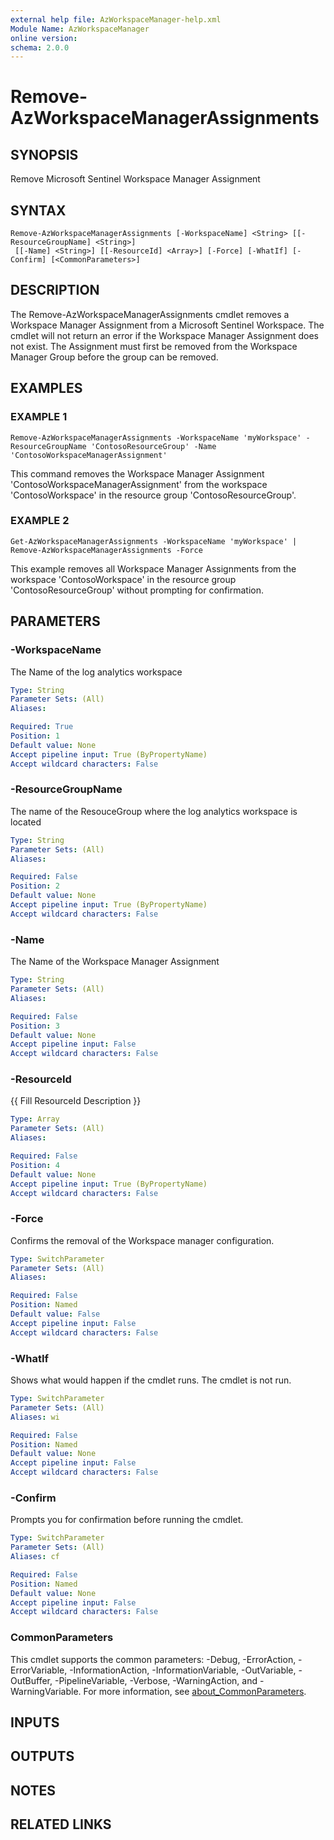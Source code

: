 ```yaml
---
external help file: AzWorkspaceManager-help.xml
Module Name: AzWorkspaceManager
online version:
schema: 2.0.0
---
```


# Remove-AzWorkspaceManagerAssignments

## SYNOPSIS
Remove Microsoft Sentinel Workspace Manager Assignment

## SYNTAX

```
Remove-AzWorkspaceManagerAssignments [-WorkspaceName] <String> [[-ResourceGroupName] <String>]
 [[-Name] <String>] [[-ResourceId] <Array>] [-Force] [-WhatIf] [-Confirm] [<CommonParameters>]
```

## DESCRIPTION
The Remove-AzWorkspaceManagerAssignments cmdlet removes a Workspace Manager Assignment from a Microsoft Sentinel Workspace.
The cmdlet will not return an error if the Workspace Manager Assignment does not exist.
The Assignment must first be removed from the Workspace Manager Group before the group can be removed.

## EXAMPLES

### EXAMPLE 1
```
Remove-AzWorkspaceManagerAssignments -WorkspaceName 'myWorkspace' -ResourceGroupName 'ContosoResourceGroup' -Name 'ContosoWorkspaceManagerAssignment'
```

This command removes the Workspace Manager Assignment 'ContosoWorkspaceManagerAssignment' from the workspace 'ContosoWorkspace' in the resource group 'ContosoResourceGroup'.

### EXAMPLE 2
```
Get-AzWorkspaceManagerAssignments -WorkspaceName 'myWorkspace' | Remove-AzWorkspaceManagerAssignments -Force
```

This example removes all Workspace Manager Assignments from the workspace 'ContosoWorkspace' in the resource group 'ContosoResourceGroup' without prompting for confirmation.

## PARAMETERS

### -WorkspaceName
The Name of the log analytics workspace

```yaml
Type: String
Parameter Sets: (All)
Aliases:

Required: True
Position: 1
Default value: None
Accept pipeline input: True (ByPropertyName)
Accept wildcard characters: False
```

### -ResourceGroupName
The name of the ResouceGroup where the log analytics workspace is located

```yaml
Type: String
Parameter Sets: (All)
Aliases:

Required: False
Position: 2
Default value: None
Accept pipeline input: True (ByPropertyName)
Accept wildcard characters: False
```

### -Name
The Name of the Workspace Manager Assignment

```yaml
Type: String
Parameter Sets: (All)
Aliases:

Required: False
Position: 3
Default value: None
Accept pipeline input: False
Accept wildcard characters: False
```

### -ResourceId
{{ Fill ResourceId Description }}

```yaml
Type: Array
Parameter Sets: (All)
Aliases:

Required: False
Position: 4
Default value: None
Accept pipeline input: True (ByPropertyName)
Accept wildcard characters: False
```

### -Force
Confirms the removal of the Workspace manager configuration.

```yaml
Type: SwitchParameter
Parameter Sets: (All)
Aliases:

Required: False
Position: Named
Default value: False
Accept pipeline input: False
Accept wildcard characters: False
```

### -WhatIf
Shows what would happen if the cmdlet runs.
The cmdlet is not run.

```yaml
Type: SwitchParameter
Parameter Sets: (All)
Aliases: wi

Required: False
Position: Named
Default value: None
Accept pipeline input: False
Accept wildcard characters: False
```

### -Confirm
Prompts you for confirmation before running the cmdlet.

```yaml
Type: SwitchParameter
Parameter Sets: (All)
Aliases: cf

Required: False
Position: Named
Default value: None
Accept pipeline input: False
Accept wildcard characters: False
```

### CommonParameters
This cmdlet supports the common parameters: -Debug, -ErrorAction, -ErrorVariable, -InformationAction, -InformationVariable, -OutVariable, -OutBuffer, -PipelineVariable, -Verbose, -WarningAction, and -WarningVariable. For more information, see [about_CommonParameters](http://go.microsoft.com/fwlink/?LinkID=113216).

## INPUTS

## OUTPUTS

## NOTES

## RELATED LINKS
